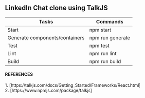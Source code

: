 ## LinkedIn Chat clone using TalkJS

| Tasks | Commands |
| ------ | ------ |
| Start | npm start |
| Generate components/containers | npm run generate |
| Test | npm test |
| Lint | npm run lint |
| Build | npm run build |

<h4>REFERENCES</h4>
1. [https://talkjs.com/docs/Getting_Started/Frameworks/React.html] <br/>
2. [https://www.npmjs.com/package/talkjs]